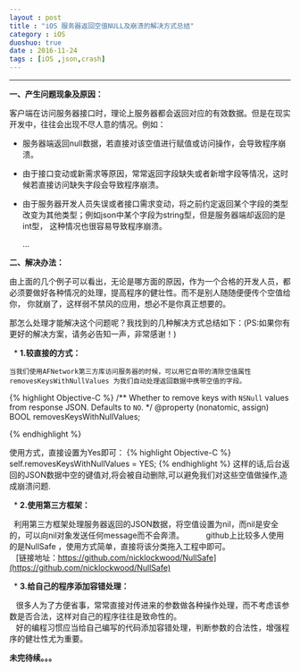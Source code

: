 ```yaml
---
layout : post
title : "iOS 服务器返回空值NULL及崩溃的解决方式总结"
category : iOS
duoshuo: true
date : 2016-11-24
tags : [iOS ,json,crash]
---
```


******

**一、产生问题现象及原因：**  

  客户端在访问服务器接口时，理论上服务器都会返回对应的有效数据。但是在现实开发中，往往会出现不尽人意的情况。例如：   
  
  * 服务器端返回null数据，若直接对该空值进行赋值或访问操作，会导致程序崩溃。
  
  * 由于接口变动或新需求等原因，常常返回字段缺失或者新增字段等情况，这时候若直接访问缺失字段会导致程序崩溃。
  
  * 由于服务器开发人员失误或者接口需求变动，将之前约定返回某个字段的类型改变为其他类型；例如json中某个字段为string型，但是服务器端却返回的是int型，
    这种情况也很容易导致程序崩溃。
    
    ...
    
    
**二、解决办法：**  

  由上面的几个例子可以看出，无论是哪方面的原因，作为一个合格的开发人员，都必须要做好各种情况的处理，提高程序的健壮性。而不是别人随随便便传个空值给你，
你就崩了，这样弱不禁风的应用，想必不是你真正想要的。   

  那怎么处理才能解决这个问题呢？我找到的几种解决方式总结如下：(PS:如果你有更好的解决方案，请务必告知一声，非常感谢！)      
  
    * **1.较直接的方式：**
  
    当我们使用AFNetwork第三方库访问服务器的时候，可以用它自带的清除空值属性 removesKeysWithNullValues 为我们自动处理返回数据中携带空值的字段。   
    
{% highlight Objective-C %}
/**
 Whether to remove keys with `NSNull` values from response JSON. Defaults to `NO`.
 */
@property (nonatomic, assign) BOOL removesKeysWithNullValues;
      
{% endhighlight %}

   使用方式，直接设置为Yes即可：
{% highlight Objective-C %}
  self.removesKeysWithNullValues = YES;
{% endhighlight %}
   这样的话,后台返回的JSON数据中空的键值对,将会被自动删除,可以避免我们对这些空值做操作,造成崩溃问题.   
  
    * **2.使用第三方框架：**
  
    利用第三方框架处理服务器返回的JSON数据，将空值设置为nil，而nil是安全的，可以向nil对象发送任何message而不会奔溃。      
    github上比较多人使用的是NullSafe ，使用方式简单，直接将该分类拖入工程中即可。      
    [链接地址：https://github.com/nicklockwood/NullSafe](https://github.com/nicklockwood/NullSafe)   
  
    * **3.给自己的程序添加容错处理：**
  
    很多人为了方便省事，常常直接对传进来的参数做各种操作处理，而不考虑该参数是否合法，这样对自己的程序往往是致命性的。    
    好的编程习惯应当给自己编写的代码添加容错处理，判断参数的合法性，增强程序的健壮性尤为重要。     



**未完待续。。。**    

